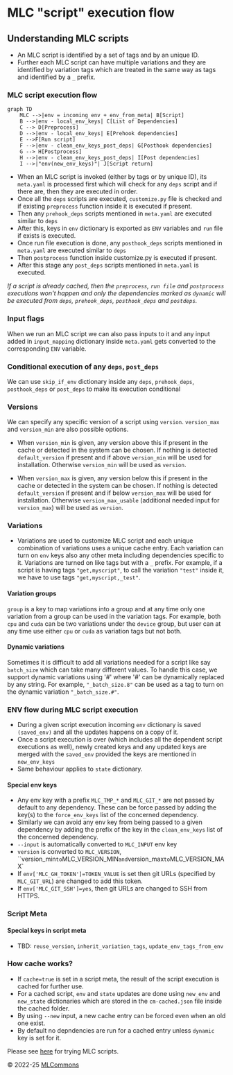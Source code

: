 # MLC "script" execution flow

## Understanding MLC scripts

* An MLC script is identified by a set of tags and by an unique ID. 
* Further each MLC script can have multiple variations and they are identified by variation tags which are treated in the same way as tags and identified by a `_` prefix.

### MLC script execution flow
```mermaid
graph TD
    MLC -->|env = incoming env + env_from_meta| B[Script]
    B -->|env - local_env_keys| C[List of Dependencies]
    C --> D[Preprocess]
    D -->|env - local_env_keys| E[Prehook dependencies]
    E -->F[Run script]
    F -->|env - clean_env_keys_post_deps| G[Posthook dependencies]
    G --> H[Postprocess]
    H -->|env - clean_env_keys_post_deps| I[Post dependencies]
    I -->|"env(new_env_keys)"| J[Script return]
```

* When an MLC script is invoked (either by tags or by unique ID), its `meta.yaml` is processed first which will check for any `deps` script and if there are, then they are executed in order.
* Once all the `deps` scripts are executed, `customize.py` file is checked and if existing `preprocess` function inside it is executed if present. 
* Then any `prehook_deps`  scripts mentioned in `meta.yaml` are executed similar to `deps`
* After this, keys in `env` dictionary is exported as `ENV` variables and `run` file if exists is executed.
* Once run file execution is done, any `posthook_deps` scripts mentioned in `meta.yaml` are executed similar to `deps`
* Then `postprocess` function inside customize.py is executed if present.
* After this stage any `post_deps` scripts mentioned in `meta.yaml` is executed.

*If a script is already cached, then the `preprocess`, `run file` and `postprocess` executions won't happen and only the dependencies marked as `dynamic` will be executed from `deps`, `prehook_deps`, `posthook_deps` and `postdeps`.*

### Input flags
When we run an MLC script we can also pass inputs to it and any input added in `input_mapping` dictionary inside `meta.yaml` gets converted to the corresponding `ENV` variable.

### Conditional execution of any `deps`, `post_deps`
We can use `skip_if_env` dictionary inside any `deps`, `prehook_deps`, `posthook_deps` or `post_deps` to make its execution conditional

### Versions
We can specify any specific version of a script using `version`. `version_max` and `version_min` are also possible options. 

* When `version_min` is given, any version above this if present in the cache or detected in the system can be chosen. If nothing is detected `default_version` if present and if above `version_min` will be used for installation. Otherwise `version_min` will be used as `version`.

* When `version_max` is given, any version below this if present in the cache or detected in the system can be chosen. If nothing is detected `default_version` if present and if below `version_max` will be used for installation. Otherwise `version_max_usable` (additional needed input for `version_max`) will be used as `version`.

### Variations
* Variations are used to customize MLC script and each unique combination of variations uses a unique cache entry. Each variation can turn on `env` keys also any other meta including dependencies specific to it. Variations are turned on like tags but with a `_` prefix. For example, if a script is having tags `"get,myscript"`, to call the variation `"test"` inside it, we have to use tags `"get,myscript,_test"`. 
 
#### Variation groups
`group` is a key to map variations into a group and at any time only one variation from a group can be used in the variation tags. For example, both `cpu` and `cuda` can be two variations under the `device` group, but user can at any time use either `cpu` or `cuda` as variation tags but not both.

#### Dynamic variations
Sometimes it is difficult to add all variations needed for a script like say `batch_size` which can take many different values. To handle this case, we support dynamic variations using '#' where '#' can be dynamically replaced by any string. For example, `"_batch_size.8"` can be used as a tag to turn on the dynamic variation `"_batch_size.#"`.

### ENV flow during MLC script execution


* During a given script execution incoming `env` dictionary is saved `(saved_env)` and all the updates happens on a copy of it.
* Once a script execution is over (which includes all the dependent script executions as well), newly created keys and any updated keys are merged with the `saved_env` provided the keys are mentioned in `new_env_keys`
* Same behaviour applies to `state` dictionary.

#### Special env keys
* Any env key with a prefix `MLC_TMP_*` and `MLC_GIT_*` are not passed by default to any dependency. These can be force passed by adding the key(s) to the `force_env_keys` list of the concerned dependency. 
* Similarly we can avoid any env key from being passed to a given dependency by adding the prefix of the key in the `clean_env_keys` list of the concerned dependency.
* `--input` is automatically converted to `MLC_INPUT` env key
* `version` is converted to `MLC_VERSION`, ``version_min` to `MLC_VERSION_MIN` and `version_max` to `MLC_VERSION_MAX`
* If `env['MLC_GH_TOKEN']=TOKEN_VALUE` is set then git URLs (specified by `MLC_GIT_URL`) are changed to add this token.
* If `env['MLC_GIT_SSH']=yes`, then git URLs are changed to SSH from HTTPS.

### Script Meta
#### Special keys in script meta
* TBD: `reuse_version`, `inherit_variation_tags`, `update_env_tags_from_env`

### How cache works?
* If `cache=true` is set in a script meta, the result of the script execution is cached for further use. 
* For a cached script, `env` and `state` updates are done using `new_env` and `new_state` dictionaries which are stored in the `cm-cached.json` file inside the cached folder.
* By using `--new` input, a new cache entry can be forced even when an old one exist. 
* By default no depndencies are run for a cached entry unless `dynamic` key is set for it. 


Please see [here](https://github.com/mlcommons/mlperf-automations/blob/main/docs/getting-started.md) for trying MLC scripts.




&copy; 2022-25 [MLCommons](https://mlcommons.org)<br>